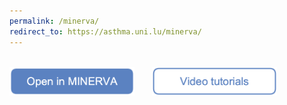 ```yaml
---
permalink: /minerva/
redirect_to: https://asthma.uni.lu/minerva/
---
```


<br />
<a href="https://asthma.uni.lu/minerva/"><img src="/images/buttons/openinminerva.png" width="200"; target="_blank";></a> &nbsp; &nbsp; &nbsp;
<a href="/tutorials"><img src="/images/buttons/videotutorialsclear2.png" width="200"; target="_blank";></a>
<br />
<br />
